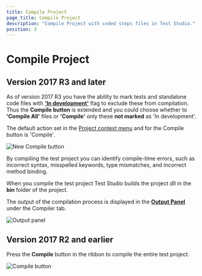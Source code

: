 ```yaml
---
title: Compile Project
page_title: Compile Project
description: "Compile Project with coded steps files in Test Studio."
position: 3
---
```

# Compile Project

## Version 2017 R3 and later

As of version 2017 R3 you have the ability to mark tests and standalone code files with <a href="/features/test-maintenance/tests-in-development" target="_blank">**'In development'**</a> flag to exclude these from compilation. Thus the **Compile button** is extended and you could choose whether to **'Compile All'** files or **'Compile'** only these **not marked** as 'In development'. 

The default action set in the <a href="/features/project-explorer/overview" target="_blank">Project context menu</a> and for the Compile button is 'Compile'.

![New Compile button][1]

By compiling the test project you can identify compile-time errors, such as incorrect syntax, misspelled keywords, type mismatches, and incorrect method binding.

When you compile the test project Test Studio builds the project dll in the **bin** folder of the project.

The output of the compilation process is displayed in the <a href="/features/coded-steps/output-panel" target="_blank">**Output Panel**</a> under the Compiler tab.

![Output panel][2]

## Version 2017 R2 and earlier 

Press the **Compile** button in the ribbon to compile the entire test project.

![Compile button][3]

[1]: /img/features/coded-steps/compile-project/fig1.png
[2]: /img/features/coded-steps/compile-project/fig2.png
[3]: /img/features/coded-steps/compile-project/fig3.png